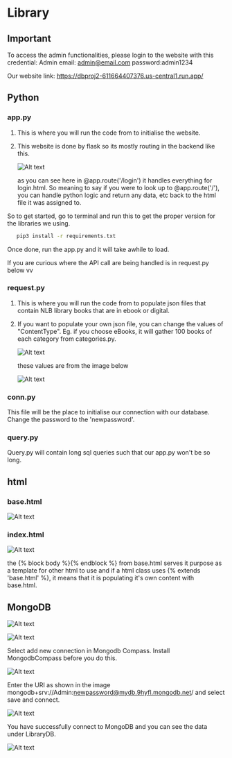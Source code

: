 # Library

## Important 
To access the admin functionalities, please login to the website with this credential:
Admin email: admin@email.com password:admin1234

Our website link: https://dbproj2-611664407376.us-central1.run.app/ 


## Python

### app.py

1. This is where you will run the code from to initialise the website.
2. This website is done by flask so its mostly routing in the backend like this.

   ![Alt text](image/app.jpg)

   as you can see here in @app.route('/login') it handles everything for login.html. So meaning to say if you were to look up to @app.route('/'), you can handle python logic and return any data, etc back to the html file it was assigned to.

So to get started, go to terminal and run this to get the proper version for the libraries we using.

```bash
   pip3 install -r requirements.txt
```

Once done, run the app.py and it will take awhile to load.

If you are curious where the API call are being handled is in request.py below vv

### request.py

1. This is where you will run the code from to populate json files that contain NLB library books that are in ebook or digital.
2. If you want to populate your own json file, you can change the values of "ContentType". Eg. if you choose eBooks, it will gather 100 books of each category from categories.py.
   
   ![Alt text](image/request.jpg)
   
   these values are from the image below
   
   ![Alt text](image/ContentType.jpg)

### conn.py

This file will be the place to initialise our connection with our database. Change the password to the 'newpassword'.

### query.py

Query.py will contain long sql queries such that our app.py won't be so long.

## html

### base.html
![Alt text](image/Header.jpg)

### index.html
![Alt text](image/Content.jpg)

the {% block body %}{% endblock %} from base.html serves it purpose as a template for other html to use and if a html class uses {% extends 'base.html' %}, it means that it is populating it's own content with base.html.

## MongoDB

![Alt text](image/MongoDB.png)

![Alt text](image/MongoDB2.png)

Select add new connection in Mongodb Compass. Install MongodbCompass before you do this.

![Alt text](image/mongo_1.png)

Enter the URI as shown in the image mongodb+srv://Admin:newpassword@mydb.9hyfl.mongodb.net/ and select save and connect.

![Alt text](image/mongo_2.png)

You have successfully connect to MongoDB and you can see the data under LibraryDB.

![Alt text](image/mongo_3.png)
